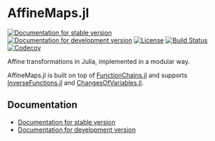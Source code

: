 # AffineMaps.jl

[![Documentation for stable version](https://img.shields.io/badge/docs-stable-blue.svg)](https://oschulz.github.io/AffineMaps.jl/stable)
[![Documentation for development version](https://img.shields.io/badge/docs-dev-blue.svg)](https://oschulz.github.io/AffineMaps.jl/dev)
[![License](http://img.shields.io/badge/license-MIT-brightgreen.svg?style=flat)](LICENSE.md)
[![Build Status](https://github.com/oschulz/AffineMaps.jl/workflows/CI/badge.svg?branch=main)](https://github.com/oschulz/AffineMaps.jl/actions?query=workflow%3ACI)
[![Codecov](https://codecov.io/gh/oschulz/AffineMaps.jl/branch/main/graph/badge.svg)](https://codecov.io/gh/oschulz/AffineMaps.jl)

Affine transformations in Julia, implemented in a modular way.

AffineMaps.jl is built on top of
[FunctionChains.jl](https://github.com/oschulz/FunctionChains.jl)
and supports [InverseFunctions.jl](https://github.com/JuliaMath/InverseFunctions.jl)
and [ChangesOfVariables.jl](https://github.com/JuliaMath/ChangesOfVariables.jl).

## Documentation

* [Documentation for stable version](https://oschulz.github.io/AffineMaps.jl/stable)
* [Documentation for development version](https://oschulz.github.io/AffineMaps.jl/dev)
